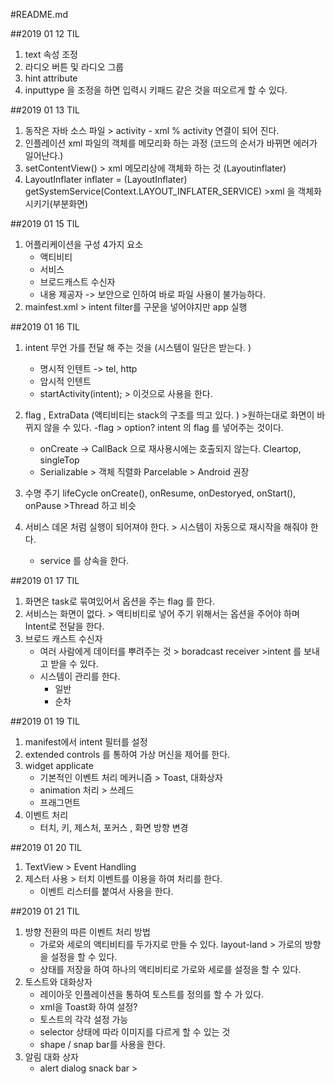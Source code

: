 #README.md

##2019 01 12 TIL
1. text 속성 조정
2. 라디오 버튼 및 라디오 그룹
3. hint attribute
4. inputtype 을 조정을 하면 입력시 키패드 같은 것을 떠오르게 할 수 있다.

##2019 01 13 TIL
1. 동작은 자바 소스 파일 > activity - xml % activity 연결이 되어 진다.
2. 인플레이션 xml 파일의 객체를 메모리화 하는 과정 (코드의 순서가 바뀌면 에러가 일어난다.)
3. setContentView() > xml 메모리상에 객체화 하는 것 (Layoutinflater)
4. LayoutInflater inflater = (LayoutInflater) getSystemService(Context.LAYOUT_INFLATER_SERVICE) >xml 을 객체화 시키기(부분화면)


##2019 01 15 TIL
1. 어플리케이션을 구성 4가지 요소
    - 액티비티
    - 서비스
    - 브로드캐스트 수신자
    - 내용 제공자 -> 보안으로 인하여 바로 파일 사용이 불가능하다.
2. mainfest.xml > intent filter를 구문을 넣어야지만 app 실행

##2019 01 16 TIL
1. intent 무언 가를 전달 해 주는 것을 (시스템이 일단은 받는다. )
    - 명시적 인텐트 -> tel, http
    - 암시적 인텐트
    - startActivity(intent); > 이것으로 사용을 한다.
2. flag , ExtraData (액티비티는 stack의 구조를 띄고 있다. ) >원하는대로 화면이 바뀌지 않을 수 있다.
    -flag > option? intent 의 flag 를 넣어주는 것이다.
    - onCreate -> CallBack 으로 재사용시에는 호출되지 않는다. Cleartop, singleTop
    - Serializable > 객체 직렬화 Parcelable > Android 권장

3. 수명 주기 lifeCycle onCreate(), onResume, onDestoryed, onStart(), onPause >Thread 하고 비슷
4. 서비스 데몬 처럼 실행이 되어져야 한다. > 시스템이 자동으로 재시작을 해줘야 한다. 
    -  service 를 상속을 한다. 
    
##2019 01 17 TIL
1. 화면은 task로 묶여있어서 옵션을 주는 flag 를 한다. 
2. 서비스는 화면이 없다. > 액티비티로 넣어 주기 위해서는 옵션을 주어야 하며 Intent로 전달을 한다.
3. 브로드 캐스트 수신자 
    - 여러 사람에게 데이터를 뿌려주는 것 > boradcast receiver >intent 를 보내고 받을 수 있다. 
    - 시스템이 관리를 한다. 
        - 일반
        - 순차

##2019 01 19 TIL
1. manifest에서 intent 필터를 설정
2.  extended controls 를 통하여 가상 머신을 제어를 한다. 
3. widget applicate
    - 기본적인 이벤트 처리 메커니즘 > Toast,  대화상자
    - animation 처리 > 쓰레드
    - 프래그먼트
4. 이벤트 처리
    - 터치, 키, 제스처, 포커스 , 화면 방향 변경
    
##2019 01 20 TIL
1. TextView > Event Handling
2. 제스터 사용 > 터치 이벤트를 이용을 하여 처리를 한다. 
    - 이벤트 리스터를 붙여서 사용을 한다. 



##2019 01 21 TIL
1. 방향 전환의 따른 이벤트 처리 방법
    - 가로와 세로의 액티비티를 두가지로 만들 수 있다. layout-land > 가로의 방향을 설정을 할 수 있다. 
    - 상태를 저장을 하여 하나의 액티비티로 가로와 세로를 설정을 할 수 있다. 
2. 토스트와 대화상자
     - 레이아웃 인플레이션을 통하여 토스트를 정의를 할 수 가 있다. 
     - xml을 Toast화 하여 설정?
     - 토스트의 각각 설정 가능
     - selector 상태에 따라 이미지를 다르게 할 수 있는 것
     -  shape / snap bar를 사용을 한다.  
3. 알림 대화 상자
    -  alert dialog snack bar > 

